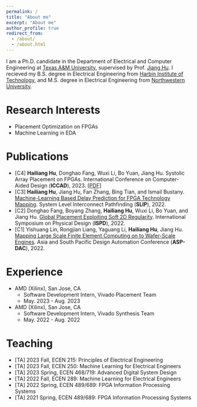 ```yaml
---
permalink: /
title: "About me"
excerpt: "About me"
author_profile: true
redirect_from: 
  - /about/
  - /about.html
---
```


I am a Ph.D. candidate in the Department of Electrical and Computer Engineering at [Texas A&M University](https://www.tamu.edu/index.html), supervised by Prof. [Jiang Hu](https://cesg.tamu.edu/people-2/faculty/jiang-hu/). I recieved my B.S. degree in Electrical Engineering from [Harbin Institute of Technology](http://en.hit.edu.cn/), and M.S. degree in Electrical Engineering from [Northwestern University](https://www.northwestern.edu/).

Research Interests
======
- Placement Optimization on FPGAs
- Machine Learning in EDA

Publications
======
- \[C4\] **Hailiang Hu**, Donghao Fang, Wuxi Li, Bo Yuan, Jiang Hu. Systolic Array Placement on FPGAs. International Conference on Computer-Aided Design (**ICCAD**), 2023. [\[PDF\]](https://github.com/hailiangh/hailiangh.github.io/blob/master/pdf/ICCAD23_SystolicArrayPlacementOnFPGA_Hu.pdf)
- \[C3\] **Hailiang Hu**, Jiang Hu, Fan Zhang, Bing Tian, and Ismail Bustany. [Machine-Learning Based Delay Prediction for FPGA Technology Mapping](https://dl.acm.org/doi/abs/10.1145/3557988.3569713). System Level Interconnect Pathfinding (**SLIP**), 2022.
- \[C2\] Donghao Fang, Boyang Zhang, **Hailiang Hu**, Wuxi Li, Bo Yuan, and Jiang Hu. [Global Placement Exploiting Soft 2D Regularity](https://dl.acm.org/doi/abs/10.1145/3505170.3506723). International Symposium on Physical Design (**ISPD**), 2022.
- \[C1\] Yishuang Lin, Rongjian Liang, Yaguang Li, **Hailiang Hu**, Jiang Hu. [Mapping Large Scale Finite Element Computing on to Wafer-Scale Engines](https://ieeexplore.ieee.org/abstract/document/9712538). Asia and South Pacific Design Automation Conference (**ASP-DAC**), 2022.

Experience
======
- AMD (Xilinx), San Jose, CA
  - Software Development Intern, Vivado Placement Team
  - May. 2023 - Aug. 2023
- AMD (Xilinx), San Jose, CA
  - Software Development Intern, Vivado Synthesis Team
  - May. 2022 - Aug. 2022


Teaching
======
- \[TA\] 2023 Fall, ECEN 215: Principles of Electrical Engineering
- \[TA\] 2023 Fall, ECEN 250: Machine Learning for Electrical Engineers
- \[TA\] 2023 Spring, ECEN 468/719: Advanced Digital System Design
- \[TA\] 2022 Fall, ECEN 289: Machine Learning for Electrical Engineers
- \[TA\] 2022 Spring, ECEN 489/689: FPGA Information Processing Systems
- \[TA\] 2021 Spring, ECEN 489/689: FPGA Information Processing Systems


